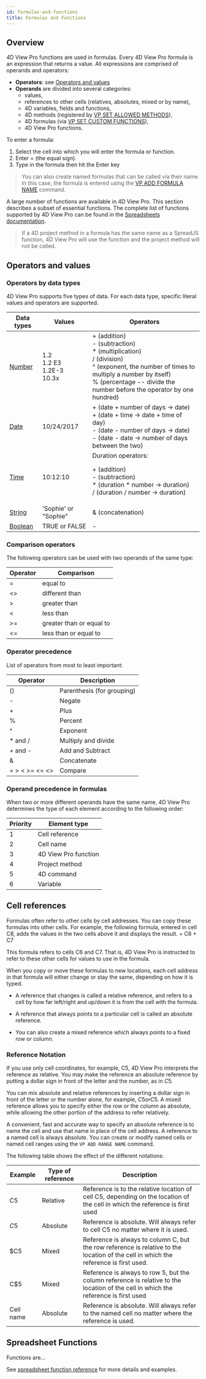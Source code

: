 ```yaml
---
id: formulas-and-functions
title: Formulas and Functions
---
```


## Overview 

4D View Pro functions are used in formulas. Every 4D View Pro formula is an expression that returns a value. All expressions are comprised of operands and operators:

*	**Operators**: see [Operators and values](#operators-and-values)
*	**Operands** are divided into several categories:
	*	values,
	*	references to other cells (relatives, absolutes, mixed or by name), 
	*	4D variables, fields and functions,
	*	4D methods (registered by [VP SET ALLOWED METHODS](method-reference.md#vp-set-allowed-methods)), 
	*	4D formulas (via [VP SET CUSTOM FUNCTIONS](method-reference.md#vp-set-custom-functions)),
	*	4D View Pro functions.

To enter a formula:

1.	Select the cell into which you will enter the formula or function.
2.	Enter = (the equal sign).
3.	Type in the formula then hit the Enter key

>You can also create named formulas that can be called via their name. In this case, the formula is entered using the [VP ADD FORMULA NAME](method-reference.md#vp-add-formula-name) command.

A large number of functions are available in 4D View Pro. This section describes a subset of essential functions. The complete list of functions supported by 4D View Pro can be found in the [Spreadsheets documentation](http://help.grapecity.com/spread/SpreadSheets11/webframe.html#FormulaFunctions.html).

>If a 4D project method in a formula has the same name as a SpreadJS function, 4D View Pro will use the function and the project method will not be called.  
 

## Operators and values  
 
### Operators by data types  

4D View Pro supports five types of data. For each data type, specific literal values and operators are supported.

|Data types	|Values|	Operators|
|---|---|---|
|[Number](Concepts/dt_number.md)	|1.2<br>1.2 E3<br>1.2E-3<br>10.3x|+ (addition)<br>- (subtraction)<br>* (multiplication)<br>/ (division)<br>^ (exponent, the number of times to multiply a number by itself)<br>% (percentage -- divide the number before the operator by one hundred)|
|[Date](Concepts/dt_date.md)|	10/24/2017	|+ (date + number of days -> date)<br>+ (date + time -> date + time of day)<br>- (date - number of days -> date)<br>- (date - date -> number of days between the two)|
|[Time](Concepts/dt_time.md)|	10:12:10	|Duration operators:<p>+ (addition)<br>- (subtraction)<br>* (duration * number -> duration)<br>/ (duration / number -> duration)|
|[String](Concepts/dt_string.md)|	'Sophie' or "Sophie"	|& (concatenation)|
|[Boolean](Concepts/dt_boolean.md)|	TRUE or FALSE|	-|


### Comparison operators 
 
The following operators can be used with two operands of the same type:

|Operator	|Comparison|
|---|---|
|=	|equal to|
|<>	|different than|
|>	|greater than|
|<	|less than|
|>=	|greater than or equal to|
|<=	|less than or equal to|


### Operator precedence  

List of operators from most to least important:

|Operator|	Description|
|---|---|
|()|	Parenthesis (for grouping)|
|-	|Negate|
|+	|Plus|
|%|	Percent|
|^	|Exponent|
|* and /|	Multiply and divide|
|+ and -|	Add and Subtract|
|&|	Concatenate
|=  > < >= <= <>|	Compare|



### Operand precedence in formulas  

When two or more different operands have the same name, 4D View Pro determines the type of each element according to the following order:

|Priority|	Element type|
|---|---|
|1|	Cell reference|
|2|	Cell name|
|3|	4D View Pro function|
|4|	Project method|
|5|	4D command|
|6|	Variable|




## Cell references 
 
 Formulas often refer to other cells by cell addresses. You can copy these formulas into other cells. For example, the following formula, entered in cell C8, adds the values in the two cells above it and displays the result.
= C6 + C7

This formula refers to cells C6 and C7. That is, 4D View Pro is instructed to refer to these other cells for values to use in the formula.

When you copy or move these formulas to new locations, each cell address in that formula will either change or stay the same, depending on how it is typed.

*	A reference that changes is called a relative reference, and refers to a cell by how far left/right and up/down it is from the cell with the formula.

*	A reference that always points to a particular cell is called an absolute reference.

*	You can also create a mixed reference which always points to a fixed row or column.



### Reference Notation  

If you use only cell coordinates, for example, C5, 4D View Pro interprets the reference as relative. You may make the reference an absolute reference by putting a dollar sign in front of the letter and the number, as in $C$5.

You can mix absolute and relative references by inserting a dollar sign in front of the letter or the number alone, for example, $C5 or C$5. A mixed reference allows you to specify either the row or the column as absolute, while allowing the other portion of the address to refer relatively.

A convenient, fast and accurate way to specify an absolute reference is to name the cell and use that name in place of the cell address. A reference to a named cell is always absolute. You can create or modify named cells or named cell ranges using the `VP ADD RANGE NAME` command.

The following table shows the effect of the different notations:

|Example	|Type of reference	|Description|
|---|---|---|
|C5	|Relative	|Reference is to the relative location of cell C5, depending on the location of the cell in which the reference is first used
|$C$5	|Absolute	|Reference is absolute. Will always refer to cell C5 no matter where it is used.|
|$C5	|Mixed	|Reference is always to column C, but the row reference is relative to the location of the cell in which the reference is first used.|
|C$5	|Mixed	|Reference is always to row 5, but the column reference is relative to the location of the cell in which the reference is first used|
|Cell name	|Absolute	|Reference is absolute. Will always refer to the named cell no matter where the reference is used.|

## Spreadsheet Functions

Functions are...

See [spreadsheet function reference](spreadsheet-function-reference.md) for more details and examples.
